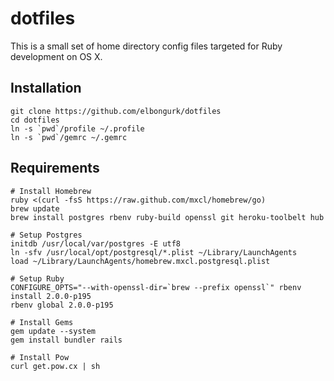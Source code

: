 # dotfiles

This is a small set of home directory config files targeted for Ruby development on OS X.

## Installation

    git clone https://github.com/elbongurk/dotfiles
    cd dotfiles
    ln -s `pwd`/profile ~/.profile
    ln -s `pwd`/gemrc ~/.gemrc

## Requirements

    # Install Homebrew
    ruby <(curl -fsS https://raw.github.com/mxcl/homebrew/go)
    brew update
    brew install postgres rbenv ruby-build openssl git heroku-toolbelt hub

    # Setup Postgres
    initdb /usr/local/var/postgres -E utf8
    ln -sfv /usr/local/opt/postgresql/*.plist ~/Library/LaunchAgents
    load ~/Library/LaunchAgents/homebrew.mxcl.postgresql.plist

    # Setup Ruby
    CONFIGURE_OPTS="--with-openssl-dir=`brew --prefix openssl`" rbenv install 2.0.0-p195
    rbenv global 2.0.0-p195

    # Install Gems
    gem update --system
    gem install bundler rails

    # Install Pow
    curl get.pow.cx | sh
